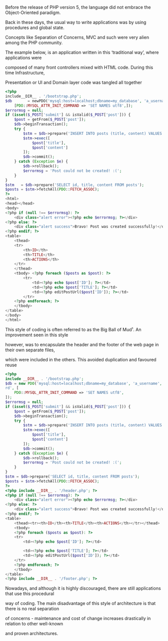   
Before the release of PHP version 5, the language did not embrace the Object-Oriented paradigm.

Back in these days, the usual way to write applications was by using procedures and global state.

Concepts like Separation of Concerns, MVC and such were very alien among the PHP community.

The example below, is an application written in this ‘traditional way’, where applications were

composed of many front controllers mixed with HTML code. During this time Infrastructure,

Presentation or UI and Domain layer code was tangled all together

```php
<?php
include__DIR__ . '/bootstrap.php';
$db       = newPDO('mysql:host=localhost;dbname=my_database', 'a_username', '4_p4ssw0\rd',
    [PDO::MYSQL_ATTR_INIT_COMMAND => 'SET NAMES utf8',]);
$errormsg = null;
if (isset($_POST['submit'] && isValid($_POST['post'])) {
    $post = getFrom($_POST['post']);
    $db->beginTransaction();
    try {
        $stm = $db->prepare('INSERT INTO posts (title, content) VALUES (?, ?)');
        $stm->exec([
            $post['title'],
            $post['content']
        ]);
        $db->commit();
    } catch (Exception $e) {
        $db->rollback();
        $errormsg = 'Post could not be created! :(';
    }
}
$stm   = $db->prepare('SELECT id, title, content FROM posts');
$posts = $stm->fetchAll(PDO::FETCH_ASSOC);
?>
<html>
<head></head>
<body>
<?php if (null !== $errormsg): ?>
    <div class="alert error"><?php echo $errormsg; ?></div>
<?php else: ?>
    <div class="alert success">Bravo! Post was created successfully!</div>
<?php endif; ?>
<table>
    <thead>
    <tr>
        <th>ID</th>
        <th>TITLE</th>
        <th>ACTIONS</th>
    </tr>
    </thead>
    <tbody> <?php foreach ($posts as $post): ?>
        <tr>
            <td><?php echo $post['ID']; ?></td>
            <td><?php echo $post['TITLE']; ?></td>
            <td><?php editPostUrl($post['ID']); ?></td>
        </tr>
    <?php endforeach; ?>
    </tbody>
</table>
</body>
</html>
```

  
  


This style of coding is often referred to as the Big Ball of Mud¹. An improvement seen in this style 

however, was to encapsulate the header and the footer of the web page in their own separate files,

which were included in the others. This avoided duplication and favoured reuse





```php
<?php
include __DIR__ . '/bootstrap.php';
$db = new PDO('mysql:host=localhost;dbname=my_database', 'a_username', '4_p4ssw0\
rd', [
    PDO::MYSQL_ATTR_INIT_COMMAND => 'SET NAMES utf8',
]);
$errormsg = null;
if (isset($_POST['submit'] && isValid($_POST['post'])) {
    $post = getFrom($_POST['post']);
    $db->beginTransaction();
    try {
        $stm = $db->prepare('INSERT INTO posts (title, content) VALUES (?, ?)');
        $stm->exec([
            $post['title'],
            $post['content']
        ]);
        $db->commit();
    } catch (Exception $e) {
        $db->rollback();
        $errormsg = 'Post could not be created! :(';
    }
}
$stm = $db->prepare('SELECT id, title, content FROM posts');
$posts = $stm->fetchAll(PDO::FETCH_ASSOC);
?>
<?php include __DIR__ . '/header.php'; ?>
<?php if (null !== $errormsg): ?>
    <div class="alert error"><?php echo $errormsg; ?></div>
<?php else: ?>
    <div class="alert success">Bravo! Post was created successfully!</div>
<?php endif; ?>
<table>
    <thead><tr><th>ID</th><th>TITLE</th><th>ACTIONS</th></tr></thead>
    <tbody>
    <?php foreach ($posts as $post): ?>
    <tr>
        <td><?php echo $post['ID']; ?></td>

        <td><?php echo $post['TITLE']; ?></td>
        <td><?php editPostUrl($post['ID']); ?></td>
    </tr>
    <?php endforeach; ?>
    </tbody>
</table>
<?php include __DIR__ . '/footer.php'; ?>
```



Nowadays, and although it is highly discouraged, there are still applications that use this procedural

way of coding. The main disadvantage of this style of architecture is that there is no real separation

of concerns - maintenance and cost of change increases drastically in relation to other well-known

and proven architectures.

